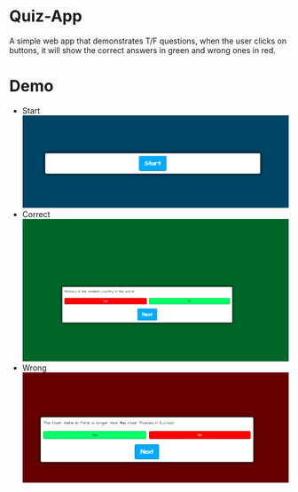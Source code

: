 # Quiz-App
A simple web app that demonstrates T/F questions, when the user clicks on buttons, it will show the correct answers in green and wrong ones in red.


# Demo
- Start
![](img/demo0.png)
- Correct
![](img/demo1.png)
- Wrong
![](img/demo2.png)

